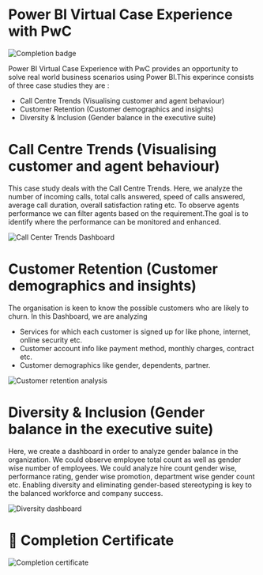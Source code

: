 # Power BI Virtual Case Experience with PwC

![Completion badge](https://user-images.githubusercontent.com/87359806/175827968-13ae2c67-7623-47d7-8d72-22072f89fb61.PNG)

Power BI Virtual Case Experience with PwC provides an opportunity to solve real world business scenarios using Power BI.This experince consists of three case studies they are :
* Call Centre Trends (Visualising customer and agent behaviour) 
* Customer Retention (Customer demographics and insights)
* Diversity & Inclusion (Gender balance in the executive suite)

# Call Centre Trends (Visualising customer and agent behaviour) 

This case study deals with the Call Centre Trends. Here, we analyze the number of incoming calls, total calls answered, speed of calls answered, average call duration, overall satisfaction rating etc. To observe agents performance we can filter agents based on the requirement.The goal is to identify where the performance can be monitored and enhanced.

![Call Center Trends Dashboard](https://user-images.githubusercontent.com/87359806/175822435-551f4388-9157-417a-8654-8fd693d51c08.PNG)

# Customer Retention (Customer demographics and insights)

The organisation is keen to know the possible customers who are likely to churn. In this Dashboard, we are analyzing
* Services for which each customer is signed up for like phone, internet, online security etc.
* Customer account info like payment method, monthly charges, contract etc.
* Customer demographics like gender, dependents, partner.

![Customer retention analysis](https://user-images.githubusercontent.com/87359806/175822441-f196bd7c-3a10-410c-a9ab-58ed5ed58ba0.PNG)

# Diversity & Inclusion (Gender balance in the executive suite)

Here, we create a dashboard in order to analyze gender balance in the organization. We could observe employee total count as well as gender wise number of employees. We could analyze hire count gender wise, performance rating, gender wise promotion, department wise gender count etc. Enabling diversity and eliminating gender-based stereotyping is key to the balanced workforce and company success.

![Diversity dashboard](https://user-images.githubusercontent.com/87359806/175822445-c85560e4-04f5-4b24-8ae8-6c6b68c5c879.PNG)

# 🏅 Completion Certificate

![Completion certificate](https://user-images.githubusercontent.com/87359806/175827396-06ff038b-86f6-48a3-a15a-ffc3df651d78.PNG)

